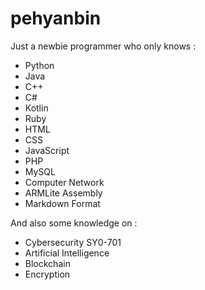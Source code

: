 # pehyanbin

Just a newbie programmer who only knows : 

- Python 
- Java
- C++
- C#
- Kotlin
- Ruby
- HTML
- CSS
- JavaScript
- PHP
- MySQL
- Computer Network
- ARMLite Assembly
- Markdown Format






And also some knowledge on : 

- Cybersecurity SY0-701
- Artificial Intelligence
- Blockchain
- Encryption
